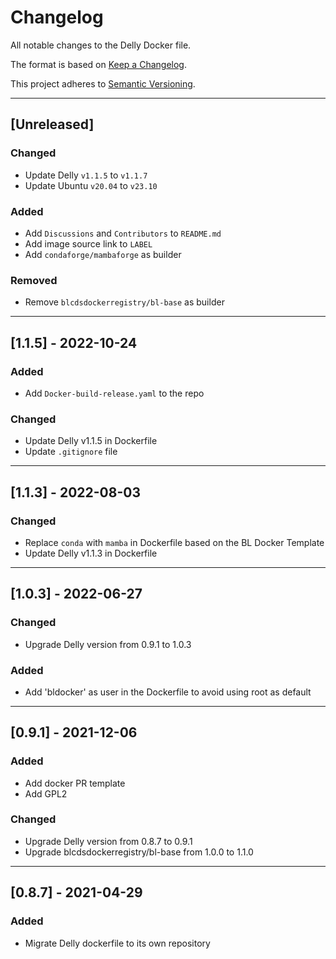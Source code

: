# Changelog
All notable changes to the Delly Docker file.

The format is based on [Keep a Changelog](https://keepachangelog.com/en/1.0.0/).

This project adheres to [Semantic Versioning](https://semver.org/spec/v2.0.0.html).

---

## [Unreleased]
### Changed
- Update Delly `v1.1.5` to `v1.1.7`
- Update Ubuntu `v20.04` to `v23.10`

### Added
- Add `Discussions` and `Contributors` to `README.md`
- Add image source link to `LABEL`
- Add `condaforge/mambaforge` as builder

### Removed
- Remove `blcdsdockerregistry/bl-base` as builder

---

## [1.1.5] - 2022-10-24
### Added
- Add `Docker-build-release.yaml` to the repo

### Changed
- Update Delly v1.1.5 in Dockerfile
- Update `.gitignore` file

---

## [1.1.3] - 2022-08-03
### Changed
- Replace `conda` with `mamba` in Dockerfile based on the BL Docker Template
- Update Delly v1.1.3 in Dockerfile

---

## [1.0.3] - 2022-06-27
### Changed
- Upgrade Delly version from 0.9.1 to 1.0.3

### Added
- Add 'bldocker' as user in the Dockerfile to avoid using root as default

---

## [0.9.1] - 2021-12-06
### Added
- Add docker PR template
- Add GPL2

### Changed
- Upgrade Delly version from 0.8.7 to 0.9.1
- Upgrade blcdsdockerregistry/bl-base from 1.0.0 to 1.1.0

---

## [0.8.7] - 2021-04-29
### Added
- Migrate Delly dockerfile to its own repository
